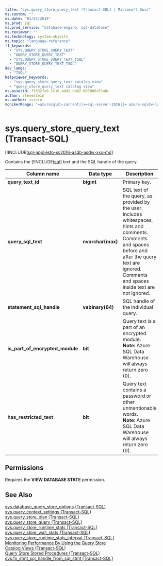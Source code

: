 ```yaml
---
title: "sys.query_store_query_text (Transact-SQL) | Microsoft Docs"
ms.custom: ""
ms.date: "01/23/2019"
ms.prod: sql
ms.prod_service: "database-engine, sql-database"
ms.reviewer: ""
ms.technology: system-objects
ms.topic: "language-reference"
f1_keywords: 
  - "SYS.QUERY_STORE_QUERY_TEXT"
  - "QUERY_STORE_QUERY_TEXT"
  - "SYS.QUERY_STORE_QUERY_TEXT_TSQL"
  - "QUERY_STORE_QUERY_TEXT_TSQL"
dev_langs: 
  - "TSQL"
helpviewer_keywords: 
  - "sys.query_store_query_text catalog view"
  - "query_store_query_text catalog view"
ms.assetid: f7032fa0-7c16-4492-bb82-685806c63a8c
author: stevestein
ms.author: sstein
monikerRange: "=azuresqldb-current||>=sql-server-2016||= azure-sqldw-latest||=sqlallproducts-allversions||>=sql-server-linux-2017||=azuresqldb-mi-current"
---
```

# sys.query_store_query_text (Transact-SQL)
[!INCLUDE[tsql-appliesto-ss2016-asdb-asdw-xxx-md](../../includes/tsql-appliesto-ss2016-asdb-asdw-xxx-md.md)]

  Contains  the [!INCLUDE[tsql](../../includes/tsql-md.md)] text and the SQL handle of the query.  
  
|Column name|Data type|Description|  
|-----------------|---------------|-----------------|  
|**query_text_id**|**bigint**|Primary key.|  
|**query_sql_text**|**nvarchar(max)**|SQL text of the query, as provided by the user. Includes whitespaces, hints and comments. Comments and spaces before and after the query text are ignored. Comments and spaces inside text are not ignored.|  
|**statement_sql_handle**|**vabinary(64)**|SQL handle of the individual query.|  
|**is_part_of_encrypted_module**|**bit**|Query text is a part of an encrypted module.<br/>**Note:** Azure SQL Data Warehouse will always return zero (0).|
|**has_restricted_text**|**bit**|Query text contains a password or other unmentionable words.<br/>**Note:** Azure SQL Data Warehouse will always return zero (0).|
  
## Permissions  
 Requires the **VIEW DATABASE STATE** permission.  
  
## See Also  
 [sys.database_query_store_options &#40;Transact-SQL&#41;](../../relational-databases/system-catalog-views/sys-database-query-store-options-transact-sql.md)   
 [sys.query_context_settings &#40;Transact-SQL&#41;](../../relational-databases/system-catalog-views/sys-query-context-settings-transact-sql.md)   
 [sys.query_store_plan &#40;Transact-SQL&#41;](../../relational-databases/system-catalog-views/sys-query-store-plan-transact-sql.md)   
 [sys.query_store_query &#40;Transact-SQL&#41;](../../relational-databases/system-catalog-views/sys-query-store-query-transact-sql.md)   
 [sys.query_store_runtime_stats &#40;Transact-SQL&#41;](../../relational-databases/system-catalog-views/sys-query-store-runtime-stats-transact-sql.md)   
 [sys.query_store_wait_stats &#40;Transact-SQL&#41;](../../relational-databases/system-catalog-views/sys-query-store-wait-stats-transact-sql.md)  
 [sys.query_store_runtime_stats_interval &#40;Transact-SQL&#41;](../../relational-databases/system-catalog-views/sys-query-store-runtime-stats-interval-transact-sql.md)   
 [Monitoring Performance By Using the Query Store](../../relational-databases/performance/monitoring-performance-by-using-the-query-store.md)   
 [Catalog Views &#40;Transact-SQL&#41;](../../relational-databases/system-catalog-views/catalog-views-transact-sql.md)   
 [Query Store Stored Procedures &#40;Transact-SQL&#41;](../../relational-databases/system-stored-procedures/query-store-stored-procedures-transact-sql.md)   
 [sys.fn_stmt_sql_handle_from_sql_stmt &#40;Transact-SQL&#41;](../../relational-databases/system-functions/sys-fn-stmt-sql-handle-from-sql-stmt-transact-sql.md)  
  
  
